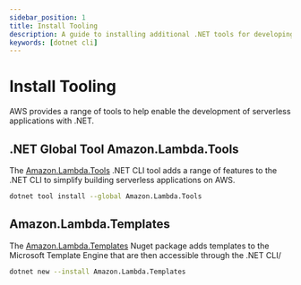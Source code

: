 ```yaml
---
sidebar_position: 1
title: Install Tooling
description: A guide to installing additional .NET tools for developing Lambda functions
keywords: [dotnet cli]
---
```


# Install Tooling

AWS provides a range of tools to help enable the development of serverless applications with .NET.

## .NET Global Tool Amazon.Lambda.Tools

The [Amazon.Lambda.Tools](https://www.nuget.org/packages/Amazon.Lambda.Tools) .NET CLI tool adds a range of features to the .NET CLI to simplify building serverless applications on AWS.

```bash install
dotnet tool install --global Amazon.Lambda.Tools
```

## Amazon.Lambda.Templates

The [Amazon.Lambda.Templates](https://www.nuget.org/packages/Amazon.Lambda.Templates) Nuget package adds templates to the Microsoft Template Engine that are then accessible through the .NET CLI/

```bash install
dotnet new --install Amazon.Lambda.Templates
```